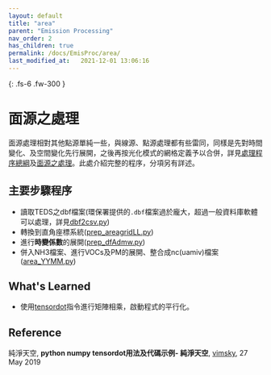 ```yaml
---
layout: default
title: "area"
parent: "Emission Processing"
nav_order: 2
has_children: true
permalink: /docs/EmisProc/area/
last_modified_at:   2021-12-01 13:06:16
---
```


{: .fs-6 .fw-300 }

# 面源之處理

面源處理相對其他點源單純一些，與線源、點源處理都有些雷同，同樣是先對時間變化、及空間變化先行展開，之後再按光化模式的網格定義予以合併，詳見[處理程序總綱](https://sinotec2.github.io/jtd/docs/EmsProc/#處理程序總綱)及[面源之處理](https://sinotec2.github.io/jtd/docs/EmisProc/area/)。此處介紹完整的程序，分項另有詳述。

## 主要步驟程序
- 讀取TEDS之dbf檔案(環保署提供的`.dbf`檔案過於龐大，超過一般資料庫軟體可以處理，詳見[dbf2csv.py](https://sinotec2.github.io/jtd/docs/EmisProc/dbf2csv.py/))
- 轉換到直角座標系統([prep_areagridLL.py](https://sinotec2.github.io/jtd/docs/EmisProc/area/prep_areagridLL/))
- 進行**時變係數**的展開([prep_dfAdmw.py](https://sinotec2.github.io/jtd/docs/EmisProc/area/prep_TimVar/))
- 併入NH3檔案、進行VOCs及PM的展開、整合成nc(uamiv)檔案([area_YYMM.py](https://sinotec2.github.io/jtd/docs/EmisProc/area/area_YYMMinc/))

## What's Learned
- 使用[tensordot](https://vimsky.com/zh-tw/examples/usage/python-numpy.tensordot.html)指令進行矩陣相乘，啟動程式的平行化。

## Reference
純淨天空, **python numpy tensordot用法及代碼示例- 純淨天空**, [vimsky](https://vimsky.com/zh-tw/examples/usage/python-numpy.tensordot.html), 27 May 2019
